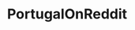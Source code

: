 ---
title: PortugalOnReddit
crosslinks:
- soccer
- europe
- pics
- EarthPorn
- tattoos
- polandball
- CityPorn
- eu4
- todayilearned
- gifs
- brasil
- 4chan
- creepy
- food
- VillagePorn
- podemos
- travel
- ExposurePorn
- The_Donald
- worldnews
---